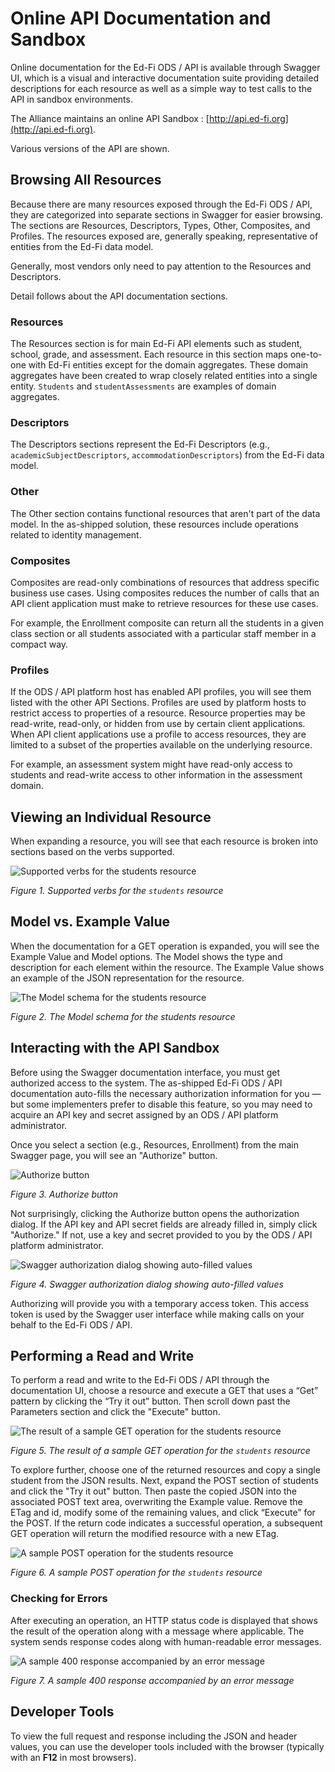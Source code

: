# Online API Documentation and Sandbox

Online documentation for the Ed-Fi ODS / API is available through Swagger UI,
which is a visual and interactive documentation suite providing detailed
descriptions for each resource as well as a simple way to test calls to the API
in sandbox environments.

The Alliance maintains an online API Sandbox
: [http://api.ed-fi.org](http://api.ed-fi.org).

Various versions of the API are shown.

## Browsing All Resources

Because there are many resources exposed through the Ed-Fi ODS / API, they are
categorized into separate sections in Swagger for easier browsing. The sections
are Resources, Descriptors, Types, Other, Composites, and Profiles. The
resources exposed are, generally speaking, representative of entities from the
Ed-Fi data model.

Generally, most vendors only need to pay attention to the Resources and
Descriptors.

Detail follows about the API documentation sections.

### Resources

The Resources section is for main Ed-Fi API elements such as student, school,
grade, and assessment. Each resource in this section maps one-to-one with Ed-Fi
entities except for the domain aggregates. These domain aggregates have been
created to wrap closely related entities into a single entity. `Students` and
`studentAssessments` are examples of domain aggregates.

### Descriptors

The Descriptors sections represent the Ed-Fi Descriptors (e.g.,
`academicSubjectDescriptors`, `accommodationDescriptors`) from the Ed-Fi data
model.

### Other

The Other section contains functional resources that aren't part of the data
model. In the as-shipped solution, these resources include operations related to
identity management.

### Composites

Composites are read-only combinations of resources that address specific
business use cases. Using composites reduces the number of calls that an API
client application must make to retrieve resources for these use cases.

For example, the Enrollment composite can return all the students in a given
class section or all students associated with a particular staff member in a
compact way.

### Profiles

If the ODS / API platform host has enabled API profiles, you will see them
listed with the other API Sections. Profiles are used by platform hosts to
restrict access to properties of a resource. Resource properties may be
read-write, read-only, or hidden from use by certain client applications. When
API client applications use a profile to access resources, they are limited to a
subset of the properties available on the underlying resource.

For example, an assessment system might have read-only access to students and
read-write access to other information in the assessment domain.

## Viewing an Individual Resource

When expanding a resource, you will see that each resource is broken into
sections based on the verbs supported.

![Supported verbs for the `students`
resource](https://edfidocs.blob.core.windows.net/$web/img/reference/ods-api/image2018-5-31_23-4-0.png)

_Figure 1. Supported verbs for the `students` resource_

## Model vs. Example Value

When the documentation for a GET operation is expanded, you will see the Example
Value and Model options. The Model shows the type and description for each
element within the resource. The Example Value shows an example of the JSON
representation for the resource.

![The Model schema for the students
resource](https://edfidocs.blob.core.windows.net/$web/img/reference/ods-api/image2018-5-31_23-7-26.png)

_Figure 2. The Model schema for the students resource_

## Interacting with the API Sandbox

Before using the Swagger documentation interface, you must get authorized access
to the system. The as-shipped Ed-Fi ODS / API documentation auto-fills the
necessary authorization information for you — but some implementers prefer to
disable this feature, so you may need to acquire an API key and secret assigned
by an ODS / API platform administrator.

Once you select a section (e.g., Resources, Enrollment) from the main Swagger
page, you will see an "Authorize" button.

![Authorize
button](https://edfidocs.blob.core.windows.net/$web/img/reference/ods-api/image2018-5-31_22-59-59.png)

_Figure 3. Authorize button_

Not surprisingly, clicking the Authorize button opens the authorization dialog.
If the API key and API secret fields are already filled in, simply click
"Authorize." If not, use a key and secret provided to you by the ODS / API
platform administrator.

![Swagger authorization dialog showing auto-filled
values](https://edfidocs.blob.core.windows.net/$web/img/reference/ods-api/image2018-5-31_23-0-52.png)

_Figure 4. Swagger authorization dialog showing auto-filled values_

Authorizing will provide you with a temporary access token. This access token is
used by the Swagger user interface while making calls on your behalf to the
Ed-Fi ODS / API.

## Performing a Read and Write

To perform a read and write to the Ed-Fi ODS / API through the documentation UI,
choose a resource and execute a GET that uses a “Get” pattern by clicking the
“Try it out” button. Then scroll down past the Parameters section and click the
"Execute" button.

![The result of a sample GET operation for the `students`
resource](https://edfidocs.blob.core.windows.net/$web/img/reference/ods-api/image2018-5-31_23-9-57.png)

_Figure 5. The result of a sample GET operation for the `students` resource_

To explore further, choose one of the returned resources and copy a single
student from the JSON results. Next, expand the POST section of students and
click the "Try it out" button. Then paste the copied JSON into the associated
POST text area, overwriting the Example value. Remove the ETag and id, modify
some of the remaining values, and click “Execute” for the POST. If the return
code indicates a successful operation, a subsequent GET operation will return
the modified resource with a new ETag.

![A sample POST operation for the `students`
resource](https://edfidocs.blob.core.windows.net/$web/img/reference/ods-api/image2018-5-31_23-14-51.png)

_Figure 6. A sample POST operation for the `students` resource_

### Checking for Errors

After executing an operation, an HTTP status code is displayed that shows the
result of the operation along with a message where applicable. The system sends
response codes along with human-readable error messages.

![A sample 400 response accompanied by an error
message](https://edfidocs.blob.core.windows.net/$web/img/reference/ods-api/image2018-5-31_23-15-46.png)

_Figure 7. A sample 400 response accompanied by an error message_

## Developer Tools

To view the full request and response including the JSON and header values, you
can use the developer tools included with the browser (typically with an **F12**
in most browsers).
